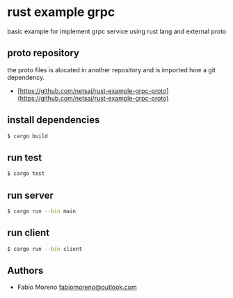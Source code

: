 # rust example grpc

basic example for implement grpc service using rust lang and external proto

## proto repository

the proto files is alocated in another repository and is imported how a git dependency.
* [https://github.com/netsaj/rust-example-grpc-proto](https://github.com/netsaj/rust-example-grpc-proto)

## install dependencies
```bash
$ cargo build
```

## run test
```bash
$ cargo test
```

## run server
```bash
$ cargo run --bin main
```

## run client
```bash
$ cargo run --bin client
```

## Authors

* Fabio Moreno <fabiomoreno@outlook.com>